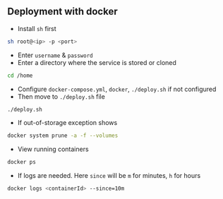## Deployment with docker
- Install `sh` first
```bash
sh root@<ip> -p <port>
```

- Enter `username` & `password`
- Enter a directory where the service is stored or cloned
```bash
cd /home
```

- Configure `docker-compose.yml`, `docker`, `./deploy.sh` if not configured
- Then move to `./deploy.sh` file
```bash
./deploy.sh
```

- If out-of-storage exception shows
```bash
docker system prune -a -f --volumes
```

- View running containers
```bash
docker ps
```

- If logs are needed. Here `since` will be `m` for minutes, `h` for hours
```bash
docker logs <containerId> --since=10m
```
